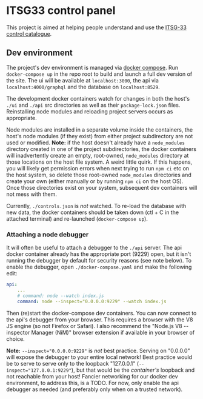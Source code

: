 # ITSG33 control panel

This project is aimed at helping people understand and use the [ITSG-33 control catalogue](https://www.cyber.gc.ca/en/guidance/annex-3a-security-control-catalogue-itsg-33).

## Dev environment

The project's dev environment is managed via [docker compose](https://docs.docker.com/compose/). Run `docker-compose up`
in the repo root to build and launch a full dev version of the site. The ui will be available at `localhost:3000`, the
api via `localhost:4000/graphql` and the database on `localhost:8529`.

The development docker containers watch for changes in both the host's `./ui` and `./api` src directories as well as their
`package-lock.json` files. Reinstalling node modules and reloading project servers occurs as appropriate.

Node modules are installed in a separate volume inside the containers, the host's node modules (if they exist) from
either project subdirectory are not used or modified. **Note:** if the host doesn't already have a `node_modules` directory
created in one of the project subdirectories, the docker containers will inadvertently create an empty, root-owned, `node_modules`
directory at those locations on the host file system. A weird little quirk. If this happens, you will likely get permission
errors when next trying to run `npm ci` etc on the host system, so delete those root-owned `node_modules` directories and
create your own (either manually or by running `npm ci` on the host OS). Once those directories exist on your system, subsequent
dev containers will not mess with them.

Currently, `./controls.json` is _not_ watched. To re-load the database with new data, the docker containers should be
taken down (ctl + C in the attached terminal) and re-launched (`docker-compose up`).

### Attaching a node debugger

It will often be useful to attach a debugger to the `./api` server. The api docker container already has the appropriate port (9229)
open, but it isn't running the debugger by default for security reasons (see note below). To enable the debugger, open `./docker-compose.yaml`
and make the following edit:

```yaml
api:
    ...
    # command: node --watch index.js
    command: node --inspect="0.0.0.0:9229" --watch index.js
```

Then (re)start the docker-compose dev containers. You can now connect to the api's debugger from your browser. This requires a browser with the V8
JS engine (so not Firefox or Safari). I also recommend the "Node.js V8 --inspector Manager (NiM)" browser extension if available in your browser of choice.

**Note:** `--inspect="0.0.0.0:9229"` is _not_ best practice. Serving on "0.0.0.0" will expose the debugger to your entire local network!
Best practice would be to serve to serve only to the loopback "127.0.0.1" (`--inspect="127.0.0.1:9229"`), but that would be the
_container's_ loopback and not reachable from your host! Fancier networking for our docker dev environment, to address this, is a TODO.
For now, only enable the api debugger as needed (and preferably only when on a trusted network).
